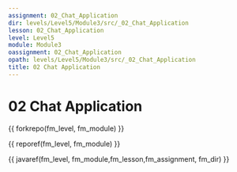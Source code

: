 ```yaml
---
assignment: 02_Chat_Application
dir: levels/Level5/Module3/src/_02_Chat_Application
lesson: 02_Chat_Application
level: Level5
module: Module3
oassignment: 02_Chat_Application
opath: levels/Level5/Module3/src/_02_Chat_Application
title: 02 Chat Application
---
```

# 02 Chat Application

{{ forkrepo(fm_level, fm_module) }}

{{ reporef(fm_level, fm_module) }}




{{ javaref(fm_level, fm_module,fm_lesson,fm_assignment, fm_dir) }}

